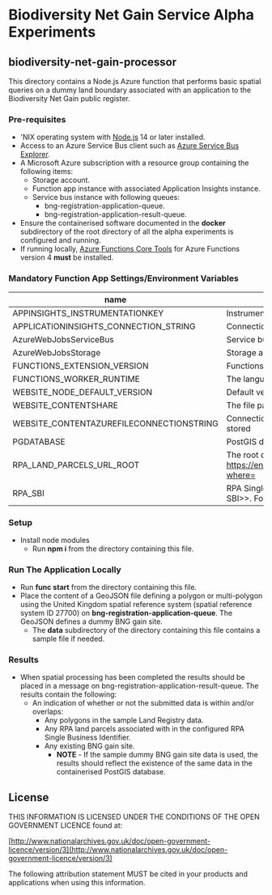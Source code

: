 # Biodiversity Net Gain Service Alpha Experiments

## biodiversity-net-gain-processor

This directory contains a Node.js Azure function that performs basic spatial queries on a dummy land boundary associated with an application to the Biodiversity Net Gain public register.

### Pre-requisites

* 'NIX operating system with [Node.js](https://nodejs.org/) 14 or later installed.
* Access to an Azure Service Bus client such as [Azure Service Bus Explorer](https://docs.microsoft.com/en-us/azure/service-bus-messaging/explorer).
* A Microsoft Azure subscription with a resource group containing the following items:
  * Storage account.
  * Function app instance with associated Application Insights instance.
  * Service bus instance with following queues:
    * bng-registration-application-queue.
    * bng-registration-application-result-queue.
* Ensure the containerised software documented in the **docker** subdirectory of the root directory of all the alpha experiments is configured and running.
* If running locally, [Azure Functions Core Tools](https://docs.microsoft.com/en-us/azure/azure-functions/functions-run-local) for Azure Functions version 4 **must** be installed.

### Mandatory Function App Settings/Environment Variables

| name | description |
|------|-------------|
| APPINSIGHTS_INSTRUMENTATIONKEY | Instrumentation key controlling if telemetry is sent to the ApplicationInsights service |
| APPLICATIONINSIGHTS_CONNECTION_STRING | Connection string for ApplicationInsights |
| AzureWebJobsServiceBus | Service bus connection string used by the function app |
| AzureWebJobsStorage | Storage account connection string used by the function app |
| FUNCTIONS_EXTENSION_VERSION | Functions runtime version (**must be ~4**) |
| FUNCTIONS_WORKER_RUNTIME | The language worker runtime to load in the function app (**must be node**) |
| WEBSITE_NODE_DEFAULT_VERSION | Default version of Node.js (**Microsoft Azure default is recommended**) |
| WEBSITE_CONTENTSHARE | The file path to the function app code and configuration |
| WEBSITE_CONTENTAZUREFILECONNECTIONSTRING | Connection string for storage account where the function app code and configuration are stored |
| PGDATABASE | PostGIS database name (**must be bng**) |
| RPA_LAND_PARCELS_URL_ROOT | The root of all URLs used to query the RPA Land API for land parcels. For example, <https://environment.data.gov.uk/arcgis/rest/services/RPA/LandParcels/MapServer/0/query?where=> |
| RPA_SBI | RPA Single Business Identifier used when querying the RPA Land API in the form SBI=&lt;&lt;RPA SBI&gt;&gt;. For example, SBI=123456789

### Setup

* Install node modules
  * Run **npm i** from the directory containing this file.

### Run The Application Locally

* Run **func start** from the directory containing this file.
* Place the content of a GeoJSON file defining a polygon or multi-polygon using the United Kingdom spatial reference system (spatial reference system ID 27700) on **bng-registration-application-queue**. The GeoJSON defines a dummy BNG gain site.
  * The **data** subdirectory of the directory containing this file contains a sample file if needed.

### Results

* When spatial processing has been completed the results should be placed in a message on bng-registration-application-result-queue. The results contain the following:
  * An indication of whether or not the submitted data is within and/or overlaps:
    * Any polygons in the sample Land Registry data.
    * Any RPA land parcels associated with in the configured RPA Single Business Identifier.
    * Any existing BNG gain site.
      * **NOTE** - If the sample dummy BNG gain site data is used, the results should reflect the existence of the same data in the containerised PostGIS database.

## License

THIS INFORMATION IS LICENSED UNDER THE CONDITIONS OF THE OPEN GOVERNMENT LICENCE found at:

[http://www.nationalarchives.gov.uk/doc/open-government-licence/version/3](http://www.nationalarchives.gov.uk/doc/open-government-licence/version/3)

The following attribution statement MUST be cited in your products and applications when using this information.
